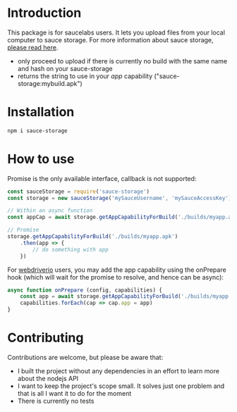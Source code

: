 # Introduction
This package is for saucelabs users. It lets you upload files from your local computer to sauce storage. For more information about sauce storage, [please read here](https://wiki.saucelabs.com/display/DOCS/Temporary+Storage+Methods).

* only proceed to upload if there is currently no build with the same name and hash on your sauce-storage
* returns the string to use in your *app* capability ("sauce-storage:mybuild.apk")

# Installation

```bash
npm i sauce-storage
```

# How to use
Promise is the only available interface, callback is not supported:
```javascript
const sauceStorage = require('sauce-storage')
const storage = new sauceStorage('mySauceUsername', 'mySauceAccessKey')

// Within an async function
const appCap = await storage.getAppCapabilityForBuild('./builds/myapp.apk')

// Promise
storage.getAppCapabilityForBuild('./builds/myapp.apk')
	.then(app => {
		// do something with app
	})
```

For [webdriverio](http://webdriver.io) users, you may add the app capability using the onPrepare hook (which will wait for the promise to resolve, and hence can be async):
```javascript
async function onPrepare (config, capabilities) {
	const app = await storage.getAppCapabilityForBuild('./builds/myapp.apk')
	capabilities.forEach(cap => cap.app = app)
}
```

# Contributing
Contributions are welcome, but please be aware that:
* I built the project without any dependencies in an effort to learn more about the nodejs API
* I want to keep the project's scope small. It solves just one problem and that is all I want it to do for the moment
* There is currently no tests